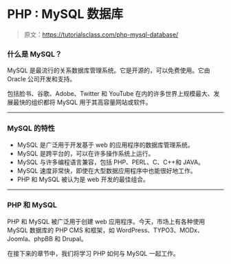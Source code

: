 # PHP : MySQL 数据库

> 原文：<https://tutorialsclass.com/php-mysql-database/>

### 什么是 MySQL？

MySQL 是最流行的关系数据库管理系统。它是开源的，可以免费使用。它由 Oracle 公司开发和支持。

包括脸书、谷歌、Adobe、Twitter 和 YouTube 在内的许多世界上规模最大、发展最快的组织都将 MySQL 用于其高容量网站或软件。

* * *

### MySQL 的特性

*   MySQL 是广泛用于开发基于 web 的应用程序的数据库管理系统。
*   MySQL 是跨平台的，可以在许多操作系统上运行。
*   MySQL 与许多编程语言兼容，包括 PHP、PERL、C、C++和 JAVA。
*   MySQL 速度非常快，即使在大型数据应用程序中也能很好地工作。
*   PHP 和 MySQL 被认为是 web 开发的最佳组合。

* * *

### PHP 和 MySQL

PHP 和 MySQL 被广泛用于创建 web 应用程序。今天，市场上有各种使用 MySQL 数据库的 PHP CMS 和框架，如 WordPress、TYPO3、MODx、Joomla、phpBB 和 Drupal。

在接下来的章节中，我们将学习 PHP 如何与 MySQL 一起工作。